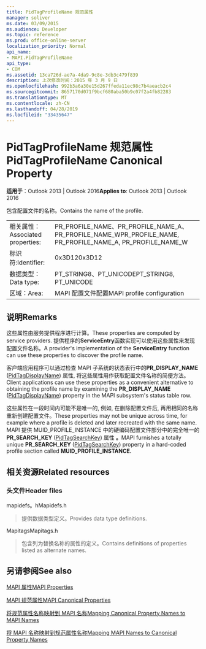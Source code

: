 ```yaml
---
title: PidTagProfileName 规范属性
manager: soliver
ms.date: 03/09/2015
ms.audience: Developer
ms.topic: reference
ms.prod: office-online-server
localization_priority: Normal
api_name:
- MAPI.PidTagProfileName
api_type:
- COM
ms.assetid: 13ca726d-ae7a-4da9-9c8e-3db3c479f839
description: 上次修改时间：2015 年 3 月 9 日
ms.openlocfilehash: 992b3a6a30e15d267ffeda11ec98c7b4aeacb2c4
ms.sourcegitcommit: 8657170d071f9bcf680aba50b9c07f2a4fb82283
ms.translationtype: MT
ms.contentlocale: zh-CN
ms.lasthandoff: 04/28/2019
ms.locfileid: "33435647"
---
```

# <a name="pidtagprofilename-canonical-property"></a><span data-ttu-id="dc6a0-103">PidTagProfileName 规范属性</span><span class="sxs-lookup"><span data-stu-id="dc6a0-103">PidTagProfileName Canonical Property</span></span>

  
  
<span data-ttu-id="dc6a0-104">**适用于**：Outlook 2013 | Outlook 2016</span><span class="sxs-lookup"><span data-stu-id="dc6a0-104">**Applies to**: Outlook 2013 | Outlook 2016</span></span> 
  
<span data-ttu-id="dc6a0-105">包含配置文件的名称。</span><span class="sxs-lookup"><span data-stu-id="dc6a0-105">Contains the name of the profile.</span></span>
  
|||
|:-----|:-----|
|<span data-ttu-id="dc6a0-106">相关属性：</span><span class="sxs-lookup"><span data-stu-id="dc6a0-106">Associated properties:</span></span>  <br/> |<span data-ttu-id="dc6a0-107">PR_PROFILE_NAME、PR_PROFILE_NAME_A、PR_PROFILE_NAME_W</span><span class="sxs-lookup"><span data-stu-id="dc6a0-107">PR_PROFILE_NAME, PR_PROFILE_NAME_A, PR_PROFILE_NAME_W</span></span>  <br/> |
|<span data-ttu-id="dc6a0-108">标识符:</span><span class="sxs-lookup"><span data-stu-id="dc6a0-108">Identifier:</span></span>  <br/> |<span data-ttu-id="dc6a0-109">0x3D12</span><span class="sxs-lookup"><span data-stu-id="dc6a0-109">0x3D12</span></span>  <br/> |
|<span data-ttu-id="dc6a0-110">数据类型：</span><span class="sxs-lookup"><span data-stu-id="dc6a0-110">Data type:</span></span>  <br/> |<span data-ttu-id="dc6a0-111">PT_STRING8、PT_UNICODE</span><span class="sxs-lookup"><span data-stu-id="dc6a0-111">PT_STRING8, PT_UNICODE</span></span>  <br/> |
|<span data-ttu-id="dc6a0-112">区域：</span><span class="sxs-lookup"><span data-stu-id="dc6a0-112">Area:</span></span>  <br/> |<span data-ttu-id="dc6a0-113">MAPI 配置文件配置</span><span class="sxs-lookup"><span data-stu-id="dc6a0-113">MAPI profile configuration</span></span>  <br/> |
   
## <a name="remarks"></a><span data-ttu-id="dc6a0-114">说明</span><span class="sxs-lookup"><span data-stu-id="dc6a0-114">Remarks</span></span>

<span data-ttu-id="dc6a0-115">这些属性由服务提供程序进行计算。</span><span class="sxs-lookup"><span data-stu-id="dc6a0-115">These properties are computed by service providers.</span></span> <span data-ttu-id="dc6a0-116">提供程序的**ServiceEntry**函数实现可以使用这些属性来发现配置文件名称。</span><span class="sxs-lookup"><span data-stu-id="dc6a0-116">A provider's implementation of the **ServiceEntry** function can use these properties to discover the profile name.</span></span> 
  
<span data-ttu-id="dc6a0-117">客户端应用程序可以通过检查 MAPI 子系统的状态表行中的**PR_DISPLAY_NAME** ([PidTagDisplayName](pidtagdisplayname-canonical-property.md)) 属性, 将这些属性用作获取配置文件名称的简便方法。</span><span class="sxs-lookup"><span data-stu-id="dc6a0-117">Client applications can use these properties as a convenient alternative to obtaining the profile name by examining the **PR_DISPLAY_NAME** ([PidTagDisplayName](pidtagdisplayname-canonical-property.md)) property in the MAPI subsystem's status table row.</span></span>
  
<span data-ttu-id="dc6a0-118">这些属性在一段时间内可能不是唯一的, 例如, 在删除配置文件后, 再用相同的名称重新创建配置文件。</span><span class="sxs-lookup"><span data-stu-id="dc6a0-118">These properties may not be unique across time, for example where a profile is deleted and later recreated with the same name.</span></span> <span data-ttu-id="dc6a0-119">MAPI 提供 MUID_PROFILE_INSTANCE 中的硬编码配置文件部分中的完全唯一的**PR_SEARCH_KEY** ([PidTagSearchKey](pidtagsearchkey-canonical-property.md)) 属性 **。**</span><span class="sxs-lookup"><span data-stu-id="dc6a0-119">MAPI furnishes a totally unique **PR_SEARCH_KEY** ([PidTagSearchKey](pidtagsearchkey-canonical-property.md)) property in a hard-coded profile section called **MUID_PROFILE_INSTANCE.**</span></span>
  
## <a name="related-resources"></a><span data-ttu-id="dc6a0-120">相关资源</span><span class="sxs-lookup"><span data-stu-id="dc6a0-120">Related resources</span></span>

### <a name="header-files"></a><span data-ttu-id="dc6a0-121">头文件</span><span class="sxs-lookup"><span data-stu-id="dc6a0-121">Header files</span></span>

<span data-ttu-id="dc6a0-122">mapidefs。h</span><span class="sxs-lookup"><span data-stu-id="dc6a0-122">Mapidefs.h</span></span>
  
> <span data-ttu-id="dc6a0-123">提供数据类型定义。</span><span class="sxs-lookup"><span data-stu-id="dc6a0-123">Provides data type definitions.</span></span>
    
<span data-ttu-id="dc6a0-124">Mapitags</span><span class="sxs-lookup"><span data-stu-id="dc6a0-124">Mapitags.h</span></span>
  
> <span data-ttu-id="dc6a0-125">包含列为替换名称的属性的定义。</span><span class="sxs-lookup"><span data-stu-id="dc6a0-125">Contains definitions of properties listed as alternate names.</span></span>
    
## <a name="see-also"></a><span data-ttu-id="dc6a0-126">另请参阅</span><span class="sxs-lookup"><span data-stu-id="dc6a0-126">See also</span></span>



[<span data-ttu-id="dc6a0-127">MAPI 属性</span><span class="sxs-lookup"><span data-stu-id="dc6a0-127">MAPI Properties</span></span>](mapi-properties.md)
  
[<span data-ttu-id="dc6a0-128">MAPI 规范属性</span><span class="sxs-lookup"><span data-stu-id="dc6a0-128">MAPI Canonical Properties</span></span>](mapi-canonical-properties.md)
  
[<span data-ttu-id="dc6a0-129">将规范属性名称映射到 MAPI 名称</span><span class="sxs-lookup"><span data-stu-id="dc6a0-129">Mapping Canonical Property Names to MAPI Names</span></span>](mapping-canonical-property-names-to-mapi-names.md)
  
[<span data-ttu-id="dc6a0-130">将 MAPI 名称映射到规范属性名称</span><span class="sxs-lookup"><span data-stu-id="dc6a0-130">Mapping MAPI Names to Canonical Property Names</span></span>](mapping-mapi-names-to-canonical-property-names.md)

